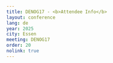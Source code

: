 ```yaml
---
title: DENOG17 - <b>Attendee Info</b>
layout: conference
lang: de
year: 2025
city: Essen
meeting: DENOG17
order: 20
nolink: true
---
```


